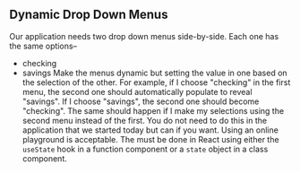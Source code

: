 ## Dynamic Drop Down Menus

Our application needs two drop down menus side-by-side. Each one has the same options–
  * checking
  * savings
Make the menus dynamic but setting the value in one based on the selection of the other.
For example, if I choose "checking" in the first menu, the second one should automatically populate to reveal "savings". If I choose "savings", the second one should become "checking". The same should happen if I make my selections using the second menu instead of the first.
You do not need to do this in the application that we started today but can if you want. Using an online playground is acceptable.
The must be done in React using either the `useState` hook in a function component or a `state` object in a class component.
